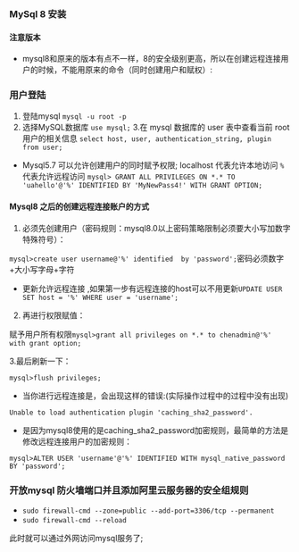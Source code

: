 ### MySql 8 安装

#### 注意版本
* mysql8和原来的版本有点不一样，8的安全级别更高，所以在创建远程连接用户的时候，不能用原来的命令（同时创建用户和赋权）:
### 用户登陆
1. 登陆mysql `mysql -u root -p`
2. 选择MySQL数据库 `use mysql;`
3.在 mysql 数据库的 user 表中查看当前 root 用户的相关信息 `select host, user, authentication_string, plugin from user;`

*  Mysql5.7 可以允许创建用户的同时赋予权限; localhost 代表允许本地访问 `%`代表允许远程访问  `mysql> GRANT ALL PRIVILEGES ON *.* TO 'uahello'@'%' IDENTIFIED BY 'MyNewPass4!' WITH GRANT OPTION;`

#### Mysql8 之后的创建远程连接账户的方式
1. 必须先创建用户（密码规则：mysql8.0以上密码策略限制必须要大小写加数字特殊符号）：

`mysql>create user username@'%' identified  by 'password';`密码必须数字+大小写字母+字符

* 更新允许远程连接 ,如果第一步有远程连接的host可以不用更新`UPDATE USER SET host = '%' WHERE user = 'username';`

2. 再进行权限赋值：

 赋予用户所有权限`mysql>grant all privileges on *.* to chenadmin@'%' with grant option;`

3.最后刷新一下：

`mysql>flush privileges;`

*  当你进行远程连接是，会出现这样的错误:(实际操作过程中的过程中没有出现)

`Unable to load authentication plugin 'caching_sha2_password'.`

* 是因为mysql8使用的是caching_sha2_password加密规则，最简单的方法是修改远程连接用户的加密规则：

`mysql>ALTER USER 'username'@'%' IDENTIFIED WITH mysql_native_password BY 'password';`

### 开放mysql 防火墙端口并且添加阿里云服务器的安全组规则
* `sudo firewall-cmd --zone=public --add-port=3306/tcp --permanent`
* `sudo firewall-cmd --reload`

此时就可以通过外网访问mysql服务了;